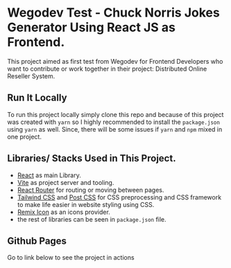 # Wegodev Test - Chuck Norris Jokes Generator Using React JS as Frontend.
This project aimed as first test from Wegodev for Frontend Developers who want to contribute or work together in their project: Distributed Online Reseller System.

## Run It Locally
To run this project locally simply clone this repo and because of this project was created with `yarn` so I highly recommended to install the `package.json` using `yarn` as well.
Since, there will be some issues if `yarn` and `npm` mixed in one project.

## Libraries/ Stacks Used in This Project.
- <a href="https://reactjs.org/">React</a> as main Library.
- <a href="https://vitejs.dev">Vite</a> as project server and tooling.
- <a href="https://reactrouter.com">React Router</a> for routing or moving between pages.
- <a href="https://tailwindcss.com">Tailwind CSS</a> and <a href="https://postcss.com">Post CSS</a> for CSS preprocessing and CSS framework to make life easier in website styling using CSS.
- <a href="https://remixicon.com">Remix Icon</a> as an icons provider.
- the rest of libraries can be seen in `package.json` file.

## Github Pages
Go to link below to see the project in actions